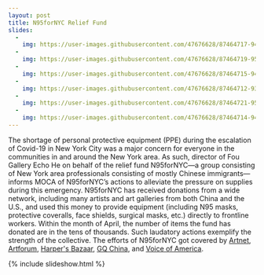 ```yaml
---
layout: post
title: N95forNYC Relief Fund 
slides:
  -
    img: https://user-images.githubusercontent.com/47676628/87464717-949f4200-c5e1-11ea-929a-1077264bae2a.jpg
  -
    img: https://user-images.githubusercontent.com/47676628/87464719-9537d880-c5e1-11ea-95a6-0aa7d20c83e9.jpg
  -
    img: https://user-images.githubusercontent.com/47676628/87464715-949f4200-c5e1-11ea-9b14-18b65ddd0a83.jpg
  -
    img: https://user-images.githubusercontent.com/47676628/87464712-936e1500-c5e1-11ea-81ad-b101c22f65b8.jpg
  -
    img: https://user-images.githubusercontent.com/47676628/87464721-95d06f00-c5e1-11ea-88d4-2626c510d4dc.jpg
  -
    img: https://user-images.githubusercontent.com/47676628/87464714-9406ab80-c5e1-11ea-84f3-dd4044a94fda.jpg
---
```


The shortage of personal protective equipment (PPE) during the escalation of Covid-19 in New York City was a major concern for everyone in the communities in and around the New York area. As such, director of Fou Gallery Echo He on behalf of the relief fund N95forNYC—a group consisting of New York area professionals consisting of mostly Chinese immigrants—informs MOCA of N95forNYC’s actions to alleviate the pressure on supplies during this emergency. N95forNYC has received donations from a wide network, including many artists and art galleries from both China and the U.S., and used this money to provide equipment (including N95 masks, protective coveralls, face shields, surgical masks, etc.) directly to frontline workers. Within the month of April, the number of items the fund has donated are in the tens of thousands. Such laudatory actions exemplify the strength of the collective. The efforts of N95forNYC got covered by [Artnet](https://news.artnet.com/art-world/art-organizations-donate-medical-supplies-1818429), [Artforum](https://www.artforum.com/news/arts-professionals-donate-protective-equipment-to-medical-workers-on-front-lines-82649), [Harper's Bazaar](https://www.harpersbazaar.com/culture/art-books-music/a32130877/how-the-art-world-is-helping-to-fight-the-effects-of-coronavirus/), [GQ China](https://mp.weixin.qq.com/s/9bQU5tETweXCZgWXjBUZpg), and [Voice of America](https://www.voachinese.com/a/n95-for-nyc/5368231.html).

{% include slideshow.html %}

